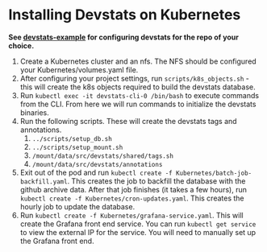 # Installing Devstats on Kubernetes
**See [devstats-example](https://github.com/cncf/devstats-example) for configuring devstats for the repo of your choice.**
1. Create a Kubernetes cluster and an nfs. The NFS should be configured your Kubernetes/volumes.yaml file.
1. After configuring your project settings, run `scripts/k8s_objects.sh` - this
   will create the k8s objects required to build the devstats database.
1. Run `kubectl exec -it devstats-cli-0 /bin/bash` to execute commands from the CLI. From here we will run commands to initialize the devstats binaries.
1. Run the following scripts. These will create the devstats tags and annotations.
    1. `../scripts/setup_db.sh`
    1. `../scripts/setup_mount.sh`
    1. `/mount/data/src/devstats/shared/tags.sh`
    1. `/mount/data/src/devstats/annotations`
1. Exit out of the pod and run `kubectl create -f Kubernetes/batch-job-backfill.yaml`. This creates the job to backfill the database with the github archive data. After that job finishes (it takes a few hours), run `kubectl create -f Kubernetes/cron-updates.yaml`. This creates the hourly job to update the database.
1. Run `kubectl create -f Kubernetes/grafana-service.yaml`. This will create the Grafana front end service. You can run `kubectl get service` to view the external IP for the service. You will need to manually set up the Grafana front end.

